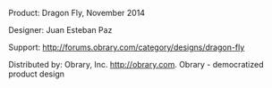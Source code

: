 Product: Dragon Fly, November 2014

Designer: Juan Esteban Paz

Support:  http://forums.obrary.com/category/designs/dragon-fly

Distributed by:  Obrary, Inc.  http://obrary.com.  Obrary - democratized product design
